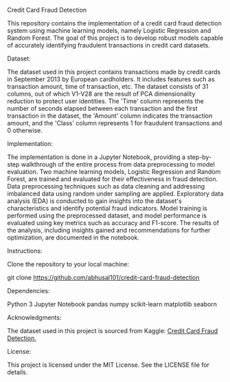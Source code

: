 Credit Card Fraud Detection

This repository contains the implementation of a credit card fraud detection system using machine learning models, namely Logistic Regression and Random Forest. The goal of this project is to develop robust models capable of accurately identifying fraudulent transactions in credit card datasets.

Dataset:

The dataset used in this project contains transactions made by credit cards in September 2013 by European cardholders. It includes features such as transaction amount, time of transaction, etc. The dataset consists of 31 columns, out of which V1-V28 are the result of PCA dimensionality reduction to protect user identities. The 'Time' column represents the number of seconds elapsed between each transaction and the first transaction in the dataset, the 'Amount' column indicates the transaction amount, and the 'Class' column represents 1 for fraudulent transactions and 0 otherwise.

Implementation:

The implementation is done in a Jupyter Notebook, providing a step-by-step walkthrough of the entire process from data preprocessing to model evaluation.
Two machine learning models, Logistic Regression and Random Forest, are trained and evaluated for their effectiveness in fraud detection.
Data preprocessing techniques such as data cleaning and addressing imbalanced data using random under sampling are applied.
Exploratory data analysis (EDA) is conducted to gain insights into the dataset's characteristics and identify potential fraud indicators.
Model training is performed using the preprocessed dataset, and model performance is evaluated using key metrics such as accuracy and F1-score.
The results of the analysis, including insights gained and recommendations for further optimization, are documented in the notebook.


Instructions:

Clone the repository to your local machine:

git clone https://github.com/abhusal101/credit-card-fraud-detection


Dependencies:

Python 3
Jupyter Notebook
pandas
numpy
scikit-learn
matplotlib
seaborn

Acknowledgments:

The dataset used in this project is sourced from Kaggle: [Credit Card Fraud Detection.](https://www.kaggle.com/datasets/mlg-ulb/creditcardfraud/code)

License:

This project is licensed under the MIT License. See the LICENSE file for details.